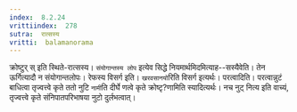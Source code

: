 ```yaml
---
index:  8.2.24
vrittiindex:  278
sutra:  रात्सस्य
vritti:  balamanorama 
---
```


क्रोष्टुर् स् इति स्थिते-रात्सस्य। `संयोगान्तस्य लोप` इत्येव सिद्धे नियमार्थमिदमित्याह--सस्यैवेति। तेन ऊर्गित्यादौ न संयोगान्तलोपः। रेफस्य विसर्ग इति। `खरवसानयो`रिति विसर्ग इत्यर्थः। परत्वादिति। परत्वान्नुटं बाधित्वा तृज्वत्त्वे कृते ततो नुटि `नामी`ति दीर्घे णत्वे कृते क्रोष्टृ?णामिति स्यादित्यर्थः। नच नुट् नित्य इति वाच्यं, तृज्वत्त्वे कृते संनिपातपरिभाषया नुटो दुर्लभत्वात्।


